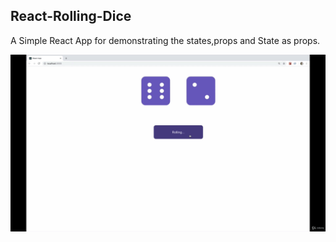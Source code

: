 ## React-Rolling-Dice 

  A Simple React App for demonstrating the states,props and State as props.
 
 ![](RollDice.gif)
